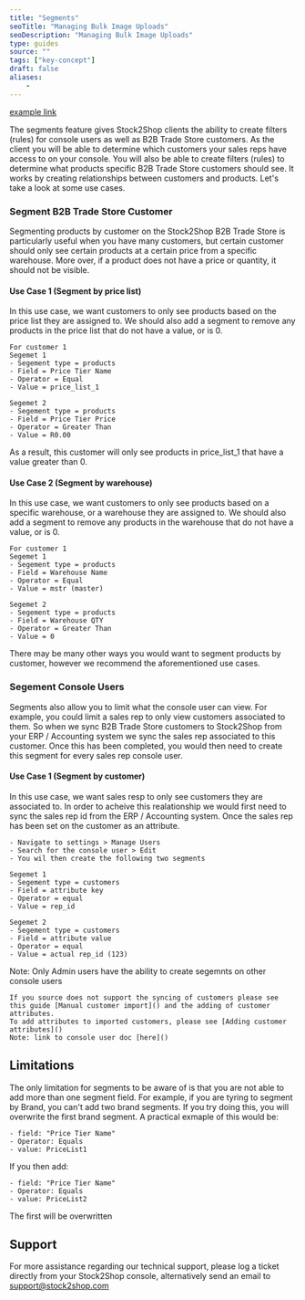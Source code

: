 ```yaml
---
title: "Segments"
seoTitle: "Managing Bulk Image Uploads"
seoDescription: "Managing Bulk Image Uploads"
type: guides
source: ""
tags: ["key-concept"]
draft: false
aliases:
    - 
---
```


[example link](/url/ "This is a tile for a link")

The segments feature gives Stock2Shop clients the ability to create filters (rules) for console users as well as B2B Trade Store customers.
As the client you will be able to determine which customers your sales reps have access to on your console. 
You will also be able to create filters (rules) to determine what products specific B2B Trade Store customers should see.
It works by creating relationships between customers and products. Let's take a look at some use cases.


### Segment B2B Trade Store Customer
Segmenting products by customer on the Stock2Shop B2B Trade Store is particularly useful when you have many customers, 
but certain customer should only see certain products at a certain price from a specific warehouse. 
More over, if a product does not have a price or quantity, it should not be visible. 


#### Use Case 1 (Segment by price list)
In this use case, we want customers to only see products based on the price list they are assigned to.
We should also add a segment to remove any products in the price list that do not have a value, or is 0.

```
For customer 1
Segemet 1
- Segement type = products
- Field = Price Tier Name
- Operator = Equal
- Value = price_list_1
```

```
Segemet 2
- Segement type = products
- Field = Price Tier Price
- Operator = Greater Than
- Value = R0.00
```

As a result, this customer will only see products in price_list_1 that have a value greater than 0.

#### Use Case 2 (Segment by warehouse)
In this use case, we want customers to only see products based on a specific warehouse, or a warehouse they are assigned to.
We should also add a segment to remove any products in the warehouse that do not have a value, or is 0.

```
For customer 1
Segemet 1
- Segement type = products
- Field = Warehouse Name
- Operator = Equal
- Value = mstr (master)
```

```
Segemet 2
- Segement type = products
- Field = Warehouse QTY
- Operator = Greater Than
- Value = 0
```

There may be many other ways you would want to segment products by customer, however we recommend the aforementioned use cases.

### Segement Console Users
Segments also allow you to limit what the console user can view. For example, you could limit a sales rep to only view customers associated to them.
So when we sync B2B Trade Store customers to Stock2Shop from your ERP / Accounting system we sync the sales rep associated to this customer. 
Once this has been completed, you would then need to create this segment for every sales rep console user.

#### Use Case 1 (Segment by customer)
In this use case, we want sales resp to only see customers they are associated to.
In order to acheive this realationship we would first need to sync the sales rep id from the ERP / Accounting system.
Once the sales rep has been set on the customer as an attribute.

```
- Navigate to settings > Manage Users
- Search for the console user > Edit
- You wil then create the following two segments
```

```
Segemet 1
- Segement type = customers
- Field = attribute key
- Operator = equal
- Value = rep_id
```

```
Segemet 2
- Segement type = customers
- Field = attribute value
- Operator = equal
- Value = actual rep_id (123)
```

Note: Only Admin users have the ability to create segemnts on other console users

```
If you source does not support the syncing of customers please see this guide [Manual customer import]() and the adding of customer attributes.
To add attributes to imported customers, please see [Adding customer attributes]()
Note: link to console user doc [here]()
```

## Limitations
The only limitation for segments to be aware of is that you are not able to add more than one segment field.
For example, if you are tyring to segment by Brand, you can't add two brand segments. 
If you try doing this, you will overwrite the first brand segment. A practical exmaple of this would be:


```
- field: "Price Tier Name"
- Operator: Equals
- value: PriceList1
```

If you then add:

```
- field: "Price Tier Name"
- Operator: Equals
- value: PriceList2
```

The first will be overwritten

## Support
For more assistance regarding our technical support, please log a ticket
directly from your Stock2Shop console, alternatively send an email to support@stock2shop.com

